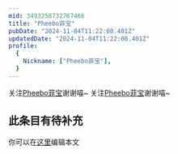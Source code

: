 ```yaml
---
mid: 3493258732767466
title: "Pheebo菲宝"
pubDate: "2024-11-04T11:22:08.401Z"
updatedDate: "2024-11-04T11:22:08.401Z"
profile:
  {
    Nickname: ["Pheebo菲宝"],
  }
---
```


关注[Pheebo菲宝](https://space.bilibili.com/3493258732767466)谢谢喵~ 关注[Pheebo菲宝](https://space.bilibili.com/3493258732767466)谢谢喵~

## 此条目有待补充
你可以在[这里](https://github.com/Yuhanawa/VTuber.ICU-Content/edit/master/v/Pheebo菲宝/index.md)编辑本文
